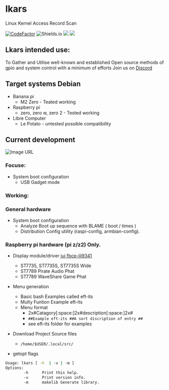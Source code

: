 
# lkars
Linux Kernel Access Record Scan

[![CodeFactor](https://www.codefactor.io/repository/github/tearran/lkars/badge)](https://www.codefactor.io/repository/github/tearran/lkars)
![Shields.io](https://img.shields.io/github/issues/Tearran/lkars)
![](https://img.shields.io/github/forks/Tearran/lkars)
![](https://img.shields.io/github/license/Tearran/lkars)

## Lkars intended use:

To Gather and Utilise well-known and established Open source methods of gpio and system control with a minimum of efforts
Join us on [Discord](https://discord.gg/MENHMuTmyH)   
## Target systems Debian

- Banana pi
   - M2 Zero - Teated working
- Raspberry pi 
   - zero, zero w, zero 2 - Tested working
- Libre Computer
   - Le Potato - untested possible compatibility

## Current development 
![Image URL](https://media.discordapp.net/attachments/984851337768497242/987640266825564210/lkars-config.png)
### Focuse:
- System boot configuration
   - USB Gadget mode
   
### Working:
### General hardware
- System boot configuration
   - Analyze Boot up sequence with BLAME ( boot / times )
   - Distribution Config utility (raspi-config, armbian-config).

### Raspberry pi hardware (pi z/z2) Only.
- Display module/driver [juj fbcp-ili9341](https://github.com/juj/fbcp-ili9341)
   - ST7735, ST7735S, ST7735S Wide
   - ST7789 Pirate Audio Phat
   - ST7789 WaveShare Game Phat


- Menu generation
   - Basic bash Examples called eft-its
   - Multy Funtion Example eft-its
   - Menu format
      - 2x#Catagory[:space:]2x#description[:space:]2x# 
      - `##Example eft-its ##A sort discription of entry ##`
      - see eft-its folder for examples
- Download Project Source files
   - `/home/$USER/.local/src/` 
- getopt flags
      
```bash
Usage: lkars [ -h  | -v | -m ]
Options:
        -h      Print this help.
        -v      Print version info.
        -m      makelib Generate library.
```
